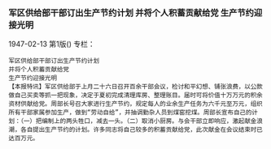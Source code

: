 ### 军区供给部干部订出生产节约计划  并将个人积蓄贡献给党  生产节约迎接光明

1947-02-13
第1版()
专栏：

    军区供给部干部订出生产节约计划
    并将个人积蓄贡献给党
    生产节约迎接光明
    【本报特讯】军区供给部于上月二十六日召开百余干部会议，检讨和平幻想、铺张浪费，以公款做自己买卖等抓一把现象，决定于夏初完成清理库房、整理账目。届时可将价值十万万元的积余资材供献给党。周部长号召大家进行生产节约，规定每人的业余生产任务为六千元至万元，组织所有干部家属参加生产，做到“劳动自给”，并抽调勤杂人员到煤窑挖煤。周部长宣布自己的计划：（一）把编制上的两头牲口，减去一头。（二）取消小厨房。与会干部立即响应，激起献金浪潮，各自提出生产节约的计划。许多同志将自己较多的积蓄贡献给党，此次献金在会议结束时已达百万元。
